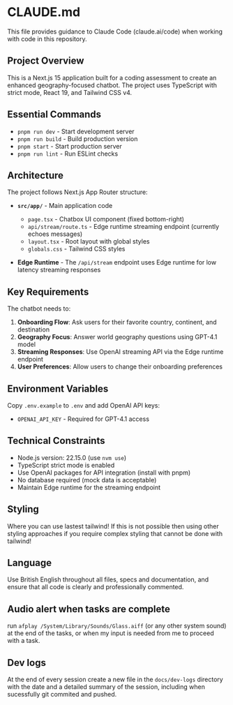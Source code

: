 # CLAUDE.md

This file provides guidance to Claude Code (claude.ai/code) when working with code in this repository.

## Project Overview

This is a Next.js 15 application built for a coding assessment to create an enhanced geography-focused chatbot. The project uses TypeScript with strict mode, React 19, and Tailwind CSS v4.

## Essential Commands

- `pnpm run dev` - Start development server
- `pnpm run build` - Build production version
- `pnpm start` - Start production server
- `pnpm run lint` - Run ESLint checks

## Architecture

The project follows Next.js App Router structure:

- **`src/app/`** - Main application code

  - `page.tsx` - Chatbox UI component (fixed bottom-right)
  - `api/stream/route.ts` - Edge runtime streaming endpoint (currently echoes messages)
  - `layout.tsx` - Root layout with global styles
  - `globals.css` - Tailwind CSS styles

- **Edge Runtime** - The `/api/stream` endpoint uses Edge runtime for low latency streaming responses

## Key Requirements

The chatbot needs to:

1. **Onboarding Flow**: Ask users for their favorite country, continent, and destination
2. **Geography Focus**: Answer world geography questions using GPT-4.1 model
3. **Streaming Responses**: Use OpenAI streaming API via the Edge runtime endpoint
4. **User Preferences**: Allow users to change their onboarding preferences

## Environment Variables

Copy `.env.example` to `.env` and add OpenAI API keys:

- `OPENAI_API_KEY` - Required for GPT-4.1 access

## Technical Constraints

- Node.js version: 22.15.0 (use `nvm use`)
- TypeScript strict mode is enabled
- Use OpenAI packages for API integration (install with pnpm)
- No database required (mock data is acceptable)
- Maintain Edge runtime for the streaming endpoint

## Styling

Where you can use lastest tailwind! If this is not possible then using other styling approaches if you require complex styling that cannot be done with tailwind!

## Language

Use British English throughout all files, specs and documentation, and ensure that all code is clearly and professionally commented.

## Audio alert when tasks are complete

run `afplay /System/Library/Sounds/Glass.aiff` (or any other system sound) at the end of the tasks, or when my input is needed from me to proceed with a task.

## Dev logs

At the end of every session create a new file in the `docs/dev-logs` directory with the date and a detailed summary of the session, including when sucessfully git commited and pushed.

